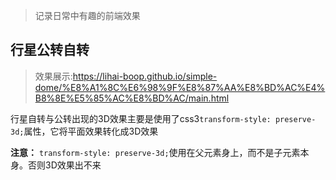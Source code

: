 > 记录日常中有趣的前端效果

## 行星公转自转
> 效果展示:<a href="https://lihai-boop.github.io/simple-dome/%E8%A1%8C%E6%98%9F%E8%87%AA%E8%BD%AC%E4%B8%8E%E5%85%AC%E8%BD%AC/main.html">https://lihai-boop.github.io/simple-dome/%E8%A1%8C%E6%98%9F%E8%87%AA%E8%BD%AC%E4%B8%8E%E5%85%AC%E8%BD%AC/main.html</a>

行星自转与公转出现的3D效果主要是使用了css3`transform-style: preserve-3d;`属性，它将平面效果转化成3D效果

**注意：**
`transform-style: preserve-3d;`使用在父元素身上，而不是子元素本身。否则3D效果出不来
